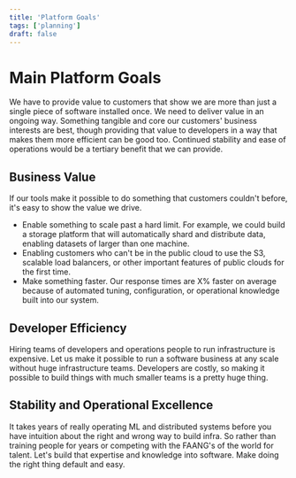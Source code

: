 ```yaml
---
title: 'Platform Goals'
tags: ['planning']
draft: false
---
```


# Main Platform Goals

We have to provide value to customers that show we are more than just a single
piece of software installed once. We need to deliver value in an ongoing way.
Something tangible and core our customers' business interests are best, though
providing that value to developers in a way that makes them more efficient can
be good too. Continued stability and ease of operations would be a tertiary
benefit that we can provide.

## Business Value

If our tools make it possible to do something that customers couldn't before,
it's easy to show the value we drive.

- Enable something to scale past a hard limit. For example, we could build a
  storage platform that will automatically shard and distribute data, enabling
  datasets of larger than one machine.
- Enabling customers who can't be in the public cloud to use the S3, scalable
  load balancers, or other important features of public clouds for the first
  time.
- Make something faster. Our response times are X% faster on average because of
  automated tuning, configuration, or operational knowledge built into our
  system.

## Developer Efficiency

Hiring teams of developers and operations people to run infrastructure is
expensive. Let us make it possible to run a software business at any scale
without huge infrastructure teams. Developers are costly, so making it possible
to build things with much smaller teams is a pretty huge thing.

## Stability and Operational Excellence

It takes years of really operating ML and distributed systems before you have
intuition about the right and wrong way to build infra. So rather than training
people for years or competing with the FAANG's of the world for talent. Let's
build that expertise and knowledge into software. Make doing the right thing
default and easy.
